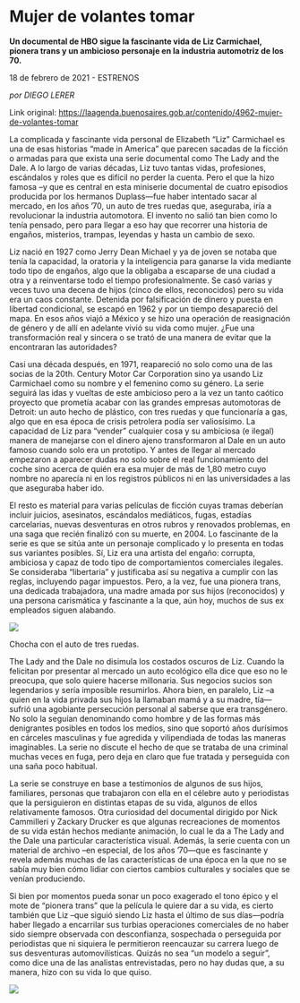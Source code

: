 # Mujer de volantes tomar

**Un documental de HBO sigue la fascinante vida de Liz Carmichael, pionera trans y un ambicioso personaje en la industria automotriz de los 70.**

18 de febrero de 2021 - ESTRENOS

_por DIEGO LERER_

Link original: https://laagenda.buenosaires.gob.ar/contenido/4962-mujer-de-volantes-tomar



La complicada y fascinante vida personal de Elizabeth “Liz” Carmichael es una de esas historias “made in America” que parecen sacadas de la ficción o armadas para que exista una serie documental como The Lady and the Dale. A lo largo de varias décadas, Liz tuvo tantas vidas, profesiones, escándalos y roles que es difícil no perder la cuenta. Pero el que la hizo famosa –y que es central en esta miniserie documental de cuatro episodios producida por los hermanos Duplass—fue haber intentado sacar al mercado, en los años ’70, un auto de tres ruedas que, aseguraba, iría a revolucionar la industria automotora. El invento no salió tan bien como lo tenía pensado, pero para llegar a eso hay que recorrer una historia de engaños, misterios, trampas, leyendas y hasta un cambio de sexo.




Liz nació en 1927 como Jerry Dean Michael y ya de joven se notaba que tenía la capacidad, la oratoria y la inteligencia para ganarse la vida mediante todo tipo de engaños, algo que la obligaba a escaparse de una ciudad a otra y a reinventarse todo el tiempo profesionalmente. Se casó varias y veces tuvo una decena de hijos (cinco de ellos, reconocidos) pero su vida era un caos constante. Detenida por falsificación de dinero y puesta en libertad condicional, se escapó en 1962 y por un tiempo desapareció del mapa. En esos años viajó a México y se hizo una operación de reasignación de género y de allí en adelante vivió su vida como mujer. ¿Fue una transformación real y sincera o se trató de una manera de evitar que la encontraran las autoridades?




Casi una década después, en 1971, reapareció no solo como una de las socias de la 20th. Century Motor Car Corporation sino ya usando Liz Carmichael como su nombre y el femenino como su género. La serie seguirá las idas y vueltas de este ambicioso pero a la vez un tanto caótico proyecto que prometía acabar con las grandes empresas automotoras de Detroit: un auto hecho de plástico, con tres ruedas y que funcionaría a gas, algo que en esa época de crisis petrolera podía ser valiosísimo. La capacidad de Liz para “vender” cualquier cosa y su ambiciosa (e ilegal) manera de manejarse con el dinero ajeno transformaron al Dale en un auto famoso cuando solo era un prototipo. Y antes de llegar al mercado empezaron a aparecer dudas no solo sobre el real funcionamiento del coche sino acerca de quién era esa mujer de más de 1,80 metro cuyo nombre no aparecía ni en los registros públicos ni en las universidades a las que aseguraba haber ido.




El resto es material para varias películas de ficción cuyas tramas deberían incluir juicios, asesinatos, escándalos mediáticos, fugas, estadías carcelarias, nuevas desventuras en otros rubros y renovados problemas, en una saga que recién finalizó con su muerte, en 2004. Lo fascinante de la serie es que se sitúa ante un personaje complicado y lo presenta en todas sus variantes posibles. Sí, Liz era una artista del engaño: corrupta, ambiciosa y capaz de todo tipo de comportamientos comerciales ilegales. Se consideraba “libertaria” y justificaba así su negativa a cumplir con las reglas, incluyendo pagar impuestos. Pero, a la vez, fue una pionera trans, una dedicada trabajadora, una madre amada por sus hijos (reconocidos) y una persona carismática y fascinante a la que, aún hoy, muchos de sus ex empleados siguen alabando.




![](https://cdn.flowlikemusic.com/files/images/45444/bcd59914-6d74-400d-a1fe-53addef2770b.jpeg)




Chocha con el auto de tres ruedas.




The Lady and the Dale no disimula los costados oscuros de Liz. Cuando la felicitan por presentar al mercado un auto ecológico ella dice que eso no le preocupa, que solo quiere hacerse millonaria. Sus negocios sucios son legendarios y sería imposible resumirlos. Ahora bien, en paralelo, Liz –a quien en la vida privada sus hijos la llamaban mamá y a su madre, tía—sufrió una agobiante persecución personal al saberse que era transgénero. No solo la seguían denominando como hombre y de las formas más denigrantes posibles en todos los medios, sino que soportó años durísimos en cárceles masculinas y fue agredida y vilipendiada de todas las maneras imaginables. La serie no discute el hecho de que se trataba de una criminal muchas veces en fuga, pero deja en claro que fue tratada y perseguida con una saña poco habitual.




La serie se construye en base a testimonios de algunos de sus hijos, familiares, personas que trabajaron con ella en el célebre auto y periodistas que la persiguieron en distintas etapas de su vida, algunos de ellos relativamente famosos. Otra curiosidad del documental dirigido por Nick Cammilleri y Zackary Drucker es que algunas recreaciones de momentos de su vida están hechos mediante animación, lo cual le da a The Lady and the Dale una particular característica visual. Además, la serie cuenta con un material de archivo –en especial, de los años ’70—que es fascinante y revela además muchas de las características de una época en la que no se sabía muy bien cómo lidiar con ciertos cambios culturales y sociales que se venían produciendo.




Si bien por momentos pueda sonar un poco exagerado el tono épico y el mote de “pionera trans” que la película le quiere dar a su vida, es cierto también que Liz –que siguió siendo Liz hasta el último de sus días—podría haber llegado a encarrilar sus turbias operaciones comerciales de no haber sido siempre observada con desconfianza, sospechada o perseguida por periodistas que ni siquiera le permitieron reencauzar su carrera luego de sus desventuras automovilísticas. Quizás no sea “un modelo a seguir”, como dice una de las analistas entrevistadas, pero no hay dudas que, a su manera, hizo con su vida lo que quiso.




[![](https://img.youtube.com/vi/SJAGUR8vYww/0.jpg)](https://www.youtube.com/watch?v=SJAGUR8vYww)



